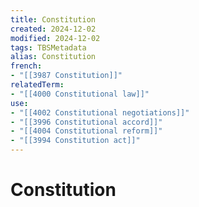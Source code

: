 ```yaml
---
title: Constitution
created: 2024-12-02
modified: 2024-12-02
tags: TBSMetadata
alias: Constitution
french:
- "[[3987 Constitution]]"
relatedTerm:
- "[[4000 Constitutional law]]"
use:
- "[[4002 Constitutional negotiations]]"
- "[[3996 Constitutional accord]]"
- "[[4004 Constitutional reform]]"
- "[[3994 Constitution act]]"
---
```

# Constitution
